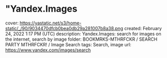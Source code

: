 # "Yandex.Images

cover: https://yastatic.net/s3/home-static/_/90/9034470dfcb0bea0db29a281007b8a38.png
created: February 24, 2022 1:17 PM (UTC)
description: Yandex.Images: search for images on the internet, search by image
folder: BOOKMRKS-MTHRFCKR / SEARCH PARTY MTHRFCKR! / Image Search
tags: Search, image
url: https://www.yandex.com/images/search